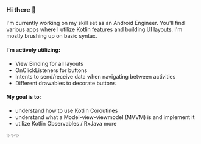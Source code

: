 ### Hi there 🌸 

I'm currently working on my skill set as an Android Engineer. You'll find various apps where I utilize Kotlin features and building UI layouts. I'm mostly brushing up on basic syntax. 

#### I'm actively utilizing: 
- View Binding for all layouts
- OnClickListeners for buttons
- Intents to send/receive data when navigating between activities
- Different drawables to decorate buttons

#### My goal is to:

- understand how to use Kotlin Coroutines
- understand what a Model-view-viewmodel (MVVM) is and implement it
- utilize Kotlin Observables / RxJava more

✨✨✨


<!--
**lamalice/lamalice** is a ✨ _special_ ✨ repository because its `README.md` (this file) appears on your GitHub profile.

Here are some ideas to get you started:

- 🔭 I’m currently working on ...
- 🌱 I’m currently learning ...
- 👯 I’m looking to collaborate on ...
- 🤔 I’m looking for help with ...
- 💬 Ask me about ...
- 📫 How to reach me: ...
- 😄 Pronouns: ...
- ⚡ Fun fact: ...
-->
